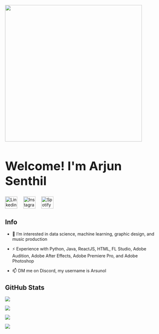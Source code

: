 <img class="animated-gif" src="https://i.pinimg.com/originals/70/51/3c/70513c5c5690f6ff330e2b78dab9762e.gif" width="450px">
<h1 style="font-size:40px;">Welcome! I'm Arjun Senthil </h1>

[<img src='https://api.iconify.design/logos/linkedin-icon.svg' alt='Linkedin' height='40'>](https://www.linkedin.com/in/arjun-senthil-9475b119a/) &nbsp;
&nbsp;
[<img src='https://api.iconify.design/akar-icons/instagram-fill.svg?color=%23e4405f' alt='Instagram' height='40'>](https://www.instagram.com/arsunolwrld/) &nbsp;
&nbsp;
[<img src='https://api.iconify.design/logos/spotify-icon.svg' alt='Spotify' height='40'>](https://open.spotify.com/user/arjun12367) &nbsp;

## Info

- 👀 I’m interested in data science, machine learning, graphic design, and music production

- ⚡ Experience with Python, Java, ReactJS, HTML, FL Studio, Adobe Audition, Adobe After Effects, Adobe Premiere Pro, and Adobe Photoshop

- 📫 DM me on Discord, my username is Arsunol

## GitHub Stats

![](https://github-readme-stats.vercel.app/api?username=Arjun-S19&theme=merko)

![](https://github-readme-streak-stats.herokuapp.com/?user=Arjun-S19&theme=merko)

![](https://github-readme-stats.vercel.app/api/top-langs/?username=Arjun-S19&theme=merko&layout=large)

![](https://komarev.com/ghpvc/?username=Arjun-S19&theme=merko)


